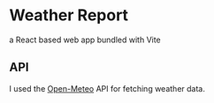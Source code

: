 # Weather Report

a React based web app bundled with Vite

## API
I used the [Open-Meteo](https://open-meteo.com/en) API for fetching weather data.
